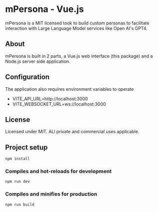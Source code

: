 
# mPersona - Vue.js
mPersona is a MIT licensed took to build custom personas to facilitate interaction with Large Language Model services like Open AI's GPT4.

## About
mPersona is built in 2 parts, a Vue.js web interface (this package) and a Node.js server side application.

## Configuration
The application also requires environment variables to operate
- VITE_API_URL=http://localhost:3000
- VITE_WEBSOCKET_URL=ws://localhost:3000

## License
Licensed under MIT. ALl private and commercial uses applicable.


## Project setup
```
npm install
```

### Compiles and hot-reloads for development
```
npm run dev
```

### Compiles and minifies for production
```
npm run build
```

